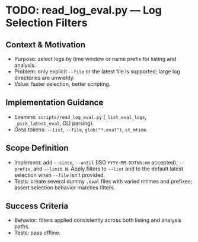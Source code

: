 # TODO: read_log_eval.py — Log Selection Filters

## Context & Motivation
- Purpose: select logs by time window or name prefix for listing and analysis.
- Problem: only explicit `--file` or the latest file is supported; large log directories are unwieldy.
- Value: faster selection, better scripting.

## Implementation Guidance
- Examine: `scripts/read_log_eval.py` (`_list_eval_logs`, `_pick_latest_eval`, CLI parsing).
- Grep tokens: `--list`, `--file`, `glob("*.eval")`, `st_mtime`.

## Scope Definition
- Implement: add `--since`, `--until` (ISO `YYYY-MM-DDThh:mm` accepted), `--prefix`, and `--limit N`. Apply filters to `--list` and to the default latest selection when `--file` isn’t provided.
- Tests: create several dummy `.eval` files with varied mtimes and prefixes; assert selection behavior matches filters.

## Success Criteria
- Behavior: filters applied consistently across both listing and analysis paths.
- Tests: pass offline.
